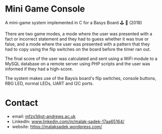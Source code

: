 # Mini Game Console
A mini-game system implemented in C for a Basys Board 🕹 🔌 (2018)

There are two game modes, a mode where the user was presented with a fact or incorrect statement and they had to guess whether it was true or false, and a mode where the user was presented with a pattern that they had to copy using the flip switches on the board before the timer ran out. 

The final score of the user was calculated and sent using a WiFi module to a MySQL database on a remote server using PHP scripts and the user was informed if they had a high-score. 

The system makes use of the Baysis board's flip switches, console buttons, RBG LED, normal LEDs, UART and I2C ports.

# Contact

* email: mfzs1@st-andrews.ac.uk
* LinkedIn: www.linkedin.com/in/malak-sadek-17aa65164/
* website: https://malaksadek.wordpress.com/
